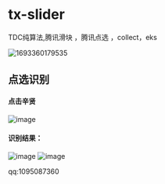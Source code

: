 # tx-slider
TDC纯算法,腾讯滑块 ，腾讯点选 ，collect，eks

![1693360179535](https://github.com/dongshixiaohehe/tx-slider/assets/46911146/6e3f6e1d-6bfd-43c4-8453-25fb06d9c678)


## 点选识别
#### 点击辛贤
![image](https://github.com/dongshixiaohehe/tx-slider/assets/46911146/9168c746-78b4-4b9b-8a5a-9fee2373de4d)
#### 识别结果：
![image](https://github.com/dongshixiaohehe/tx-slider/assets/46911146/94fbbb42-c82c-4368-a2cf-a0988d8efd9e)
![image](https://github.com/dongshixiaohehe/tx-slider/assets/46911146/cc36751e-dd4d-4ebe-97f2-bbaa66888495)

qq:1095087360


